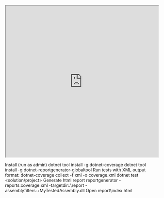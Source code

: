 


<iframe src="https://github.com/rodrigofurlaneti/Finance/blob/master/report/index.html" width="100%" height="500px"></iframe>

Install (run as admin)
dotnet tool install -g dotnet-coverage
dotnet tool install -g dotnet-reportgenerator-globaltool
Run tests with XML output format:
dotnet-coverage collect -f xml -o coverage.xml dotnet test <solution/project>
Generate html report
reportgenerator -reports:coverage.xml -targetdir:.\report -assemblyfilters:+MyTestedAssembly.dll
Open report\index.html
